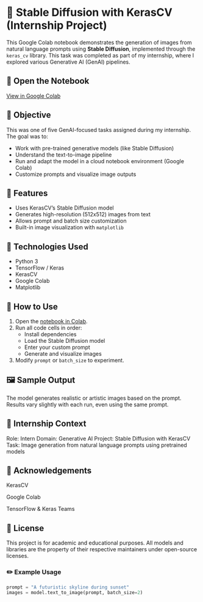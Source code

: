 # 🧠 Stable Diffusion with KerasCV (Internship Project)

This Google Colab notebook demonstrates the generation of images from natural language prompts using **Stable Diffusion**, implemented through the `keras_cv` library. This task was completed as part of my internship, where I explored various Generative AI (GenAI) pipelines.

## 🔗 Open the Notebook

[View in Google Colab](https://colab.research.google.com/drive/1aij9JfccZU9G9y1QrljRJ1_S3J07lHa9#scrollTo=kbRwbwqSctxf)

## 🎯 Objective

This was one of five GenAI-focused tasks assigned during my internship. The goal was to:

- Work with pre-trained generative models (like Stable Diffusion)
- Understand the text-to-image pipeline
- Run and adapt the model in a cloud notebook environment (Google Colab)
- Customize prompts and visualize image outputs

## 🚀 Features

- Uses KerasCV’s Stable Diffusion model
- Generates high-resolution (512x512) images from text
- Allows prompt and batch size customization
- Built-in image visualization with `matplotlib`

## 🔧 Technologies Used

- Python 3
- TensorFlow / Keras
- KerasCV
- Google Colab
- Matplotlib

## 🧪 How to Use

1. Open the [notebook in Colab](https://colab.research.google.com/drive/1aij9JfccZU9G9y1QrljRJ1_S3J07lHa9#scrollTo=kbRwbwqSctxf).
2. Run all code cells in order:
   - Install dependencies
   - Load the Stable Diffusion model
   - Enter your custom prompt
   - Generate and visualize images
3. Modify `prompt` or `batch_size` to experiment.

## 🖼 Sample Output
The model generates realistic or artistic images based on the prompt. Results vary slightly with each run, even using the same prompt.

## 💼 Internship Context
Role: Intern
Domain: Generative AI
Project: Stable Diffusion with KerasCV
Task: Image generation from natural language prompts using pretrained models

## 🙌 Acknowledgements
KerasCV

Google Colab

TensorFlow & Keras Teams

## 📄 License
This project is for academic and educational purposes. All models and libraries are the property of their respective maintainers under open-source licenses.

### ✏️ Example Usage

```python
prompt = "A futuristic skyline during sunset"
images = model.text_to_image(prompt, batch_size=2)
